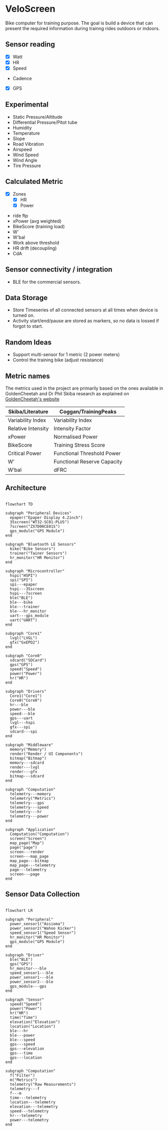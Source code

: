 # VeloScreen

Bike computer for training purpose. The goal is build a device that can present the required information during trainng rides outdoors or indoors.


## Sensor reading

- [x] Watt
- [x] HR
- [x] Speed
- Cadence
- [x] GPS

## Experimental

- Static Pressure/Altitude
- Differential Pressure/Pitot tube
- Humidity
- Temperature
- Slope
- Road Vibration
- Airspeed
- Wind Speed
- Wind Angle
- Tire Pressure

## Calculated Metric

- [x] Zones
  - [x] HR
  - [x] Power
- ride ftp
- xPower (avg weighted)
- BikeScore (training load)
- W'
- W'bal
- Work above threshold
- HR drift (decoupling)
- CdA

## Sensor connectivity / integration

- BLE for the commercial sensors.

## Data Storage

- Store Timeseries of all connected sensors at all times when device is turned on.
- Activity start/end/pause are stored as markers, so no data is lossed if forgot to start.

## Random Ideas

- Support multi-sensor for 1 metric (2 power meters)
- Control the training bike (adjust resistance)

## Metric names 

The metrics used in the project are primarily based on the ones available in GoldenCheetah and Dr Phil Skiba research as explained on  [GoldenCheetah's website](http://www.goldencheetah.org/#section-contributor)

| Skiba/Literature   | Coggan/TrainingPeaks        |
| ------------------ | --------------------------- |
| Variability Index  | Variability Index           |
| Relative Intensity | Intensity Factor            |
| xPower             | Normalised Power            |
| BikeScore          | Training Stress Score       |
| Critical Power     | Functional Threshold Power  |
| W’                 | Functional Reserve Capacity |
| W’bal              | dFRC                        |



## Architecture

```mermaid

flowchart TD

subgraph "Peripheral Devices"
  epaper("Epaper Display 4.2inch")
  35screen("WT32-SC01-PLUS")
  7screen("ZX7D00CE01S")
  gps_module("GPS Module")
end

subgraph "Bluetooth LE Sensors"
  bike("Bike Sensors")
  trainer("Tainer Sensors")
  hr_monitor("HR Monitor")
end

subgraph "Microcontroller"
  hspi("HSPI")
  spi("SPI")
  spi---epaper
  hspi---35screen
  hspi---7screen
  ble("BLE")
  ble---bike
  ble---trainer
  ble---hr_monitor  
  uart---gps_module
  uart("UART")
end

subgraph "Core1"
  lvgl("LVGL")
  gfx("GxEPD2")
end

subgraph "Core0"
  sdcard("SDCard")
  gps("GPS")
  speed("Speed")
  power("Power")
  hr("HR")
end

subgraph "Drivers"
  Core1("Core1")
  Core0("Core0")
  hr---ble
  power---ble
  speed---ble
  gps---uart
  lvgl---hspi
  gfx---spi
  sdcard---spi
end

subgraph "Middleware"
  memory("Memory")
  render("Render / UI Components")
  bitmap("Bitmap")
  memory---sdcard
  render---lvgl
  render---gfx
  bitmap---sdcard
end

subgraph "Computation"
  telemetry---memory
  telemetry("Metrics")
  telemetry---gps
  telemetry---speed
  telemetry---hr
  telemetry---power
end

subgraph "Application"
  Computation("Computation")
  screen("Screen")
  map_page("Map")
  page("page")
  screen---render
  screen---map_page
  map_page---bitmap
  map_page---telemetry
  page---telemetry
  screen---page
end

```


## Sensor Data Collection

```mermaid

flowchart LR

subgraph "Peripheral"
  power_sensor1("Assioma")
  power_sensor2("Wahoo Kicker")
  speed_sensor1("Speed Sensor")
  hr_monitor("HR Monitor")
  gps_module("GPS Module")
end

subgraph "Driver"
  ble("BLE")
  gps("GPS")
  hr_monitor---ble  
  speed_sensor1---ble
  power_sensor1---ble
  power_sensor2---ble
  gps_module---gps
end

subgraph "Sensor"
  speed("Speed")
  power("Power")
  hr("HR")
  time("Time")
  elevation("Elevation")
  location("Location")
  ble---hr
  ble---power
  ble---speed
  gps---speed
  gps---elevation
  gps---time
  gps---location
end

subgraph "Computation"
  f("Filter")
  m("Metrics")
  telemetry("Raw Measurements")
  telemetry---f
  f---m
  time---telemetry
  location---telemetry
  elevation---telemetry
  speed---telemetry
  hr---telemetry
  power---telemetry
end

```
